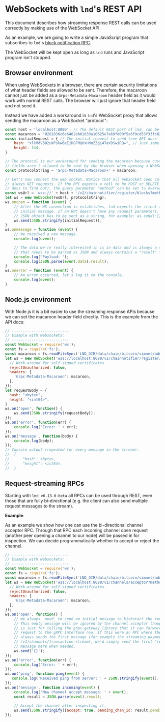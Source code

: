 # WebSockets with `lnd`'s REST API

This document describes how streaming response REST calls can be used correctly
by making use of the WebSocket API.

As an example, we are going to write a simple JavaScript program that subscribes
to `lnd`'s
[block notification RPC](https://api.lightning.community/#v2-chainnotifier-register-blocks).

The WebSocket will be kept open as long as `lnd` runs and JavaScript program
isn't stopped.

## Browser environment

When using WebSockets in a browser, there are certain security limitations of
what header fields are allowed to be sent. Therefore, the macaroon cannot just
be added as a `Grpc-Metadata-Macaroon` header field as it would work with normal
REST calls. The browser will just ignore that header field and not send it.

Instead we have added a workaround in `lnd`'s WebSocket proxy that allows
sending the macaroon as a WebSocket "protocol":

```javascript
const host = 'localhost:8080'; // The default REST port of lnd, can be overwritten with --restlisten=ip:port
const macaroon = '0201036c6e6402eb01030a10625e7e60fd00f5a6f9cd53f33fc82a...'; // The hex encoded macaroon to send
const initialRequest = { // The initial request to send (see API docs for each RPC).
    hash: "xlkMdV382uNPskw6eEjDGFMQHxHNnZZgL47aVDSwiRQ=", // Just some example to show that all `byte` fields always have to be base64 encoded in the REST API.
    height: 144,
}

// The protocol is our workaround for sending the macaroon because custom header
// fields aren't allowed to be sent by the browser when opening a WebSocket.
const protocolString = 'Grpc-Metadata-Macaroon+' + macaroon;

// Let's now connect the web socket. Notice that all WebSocket open calls are
// always GET requests. If the RPC expects a call to be POST or DELETE (see API
// docs to find out), the query parameter "method" can be set to overwrite.
const wsUrl = 'wss://' + host + '/v2/chainnotifier/register/blocks?method=POST';
let ws = new WebSocket(wsUrl, protocolString);
ws.onopen = function (event) {
    // After the WS connection is establishes, lnd expects the client to send the
    // initial message. If an RPC doesn't have any request parameters, an empty
    // JSON object has to be sent as a string, for example: ws.send('{}')
    ws.send(JSON.stringify(initialRequest));
}
ws.onmessage = function (event) {
    // We received a new message.
    console.log(event);

    // The data we're really interested in is in data and is always a string
    // that needs to be parsed as JSON and always contains a "result" field:
    console.log("Payload: ");
    console.log(JSON.parse(event.data).result);
}
ws.onerror = function (event) {
    // An error occurred, let's log it to the console.
    console.log(event);
}
```

## Node.js environment

With Node.js it is a bit easier to use the streaming response APIs because we
can set the macaroon header field directly. This is the example from the API
docs:

```javascript
// --------------------------
// Example with websockets:
// --------------------------
const WebSocket = require('ws');
const fs = require('fs');
const macaroon = fs.readFileSync('LND_DIR/data/chain/bitcoin/simnet/admin.macaroon').toString('hex');
let ws = new WebSocket('wss://localhost:8080/v2/chainnotifier/register/blocks?method=POST', {
  // Work-around for self-signed certificates.
  rejectUnauthorized: false,
  headers: {
    'Grpc-Metadata-Macaroon': macaroon,
  },
});
let requestBody = { 
  hash: "<byte>",
  height: "<int64>",
}
ws.on('open', function() {
    ws.send(JSON.stringify(requestBody));
});
ws.on('error', function(err) {
    console.log('Error: ' + err);
});
ws.on('message', function(body) {
    console.log(body);
});
// Console output (repeated for every message in the stream):
//  { 
//      "hash": <byte>, 
//      "height": <int64>, 
//  }
```

## Request-streaming RPCs

Starting with `lnd v0.13.0-beta` all RPCs can be used through REST, even those
that are fully bi-directional (e.g. the client can also send multiple request
messages to the stream).

**Example**:

As an example we show how one can use the bi-directional channel acceptor RPC.
Through that RPC each incoming channel open request (another peer opening a
channel to our node) will be passed in for inspection. We can decide
programmatically whether to accept or reject the channel.

```javascript
// --------------------------
// Example with websockets:
// --------------------------
const WebSocket = require('ws');
const fs = require('fs');
const macaroon = fs.readFileSync('LND_DIR/data/chain/bitcoin/simnet/admin.macaroon').toString('hex');
let ws = new WebSocket('wss://localhost:8080/v1/channels/acceptor?method=POST', {
  // Work-around for self-signed certificates.
  rejectUnauthorized: false,
  headers: {
    'Grpc-Metadata-Macaroon': macaroon,
  },
});
ws.on('open', function() {
    // We always _need_ to send an initial message to kickstart the request.
    // This empty message will be ignored by the channel acceptor though, this
    // is just for telling the grpc-gateway library that it can forward the
    // request to the gRPC interface now. If this were an RPC where the client
    // always sends the first message (for example the streaming payment RPC
    // /v1/channels/transaction-stream), we'd simply send the first "real"
    // message here when needed.
    ws.send('{}');
});
ws.on('error', function(err) {
    console.log('Error: ' + err);
});
ws.on('ping', function ping(event) {
   console.log('Received ping from server: ' + JSON.stringify(event)); 
});
ws.on('message', function incoming(event) {
    console.log('New channel accept message: ' + event);
    const result = JSON.parse(event).result;
    
    // Accept the channel after inspecting it.
    ws.send(JSON.stringify({accept: true, pending_chan_id: result.pending_chan_id}));
});
```
